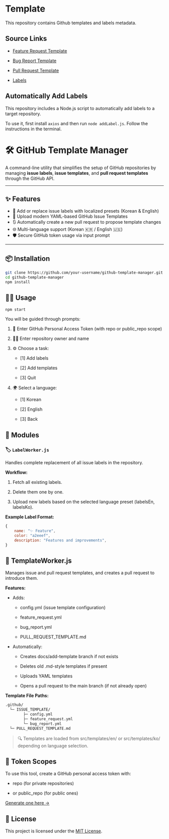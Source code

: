 # Template

This repository contains Github templates and labels metadata.

## Source Links

- [Feature Request Template](https://github.com/jhssong/template/blob/main/.github/ISSUE_TEMPLATE/feature_request.yml)

- [Bug Report Template](https://github.com/jhssong/template/blob/main/.github/ISSUE_TEMPLATE/bug_report.yml)

- [Pull Request Template](https://github.com/jhssong/template/blob/main/.github/PULL_REQUEST_TEMPLATE.md)

- [Labels](https://github.com/jhssong/template/blob/main/labels.js)

## Automatically Add Labels

This repository includes a Node.js script to automatically add labels to a target repository.

To use it, first install `axios` and then run `node addLabel.js`. Follow the instructions in the terminal.

# 🛠️ GitHub Template Manager

A command-line utility that simplifies the setup of GitHub repositories by managing **issue labels**, **issue templates**, and **pull request templates** through the GitHub API.

---

## ✨ Features

- 🔖 Add or replace issue labels with localized presets (Korean & English)
- 📄 Upload modern YAML-based GitHub Issue Templates
- 🔃 Automatically create a new pull request to propose template changes
- 🌐 Multi-language support (Korean 🇰🇷 / English 🇺🇸)
- 🛡️ Secure GitHub token usage via input prompt

---

## 📦 Installation

```bash
git clone https://github.com/your-username/github-template-manager.git
cd github-template-manager
npm install
```

## 🧑‍💻 Usage

```bash
npm start
```

You will be guided through prompts:

1. 🔐 Enter GitHub Personal Access Token (with repo or public_repo scope)

2. 🧑‍💼 Enter repository owner and name

3. ⚙️ Choose a task:

   - [1] Add labels

   - [2] Add templates

   - [3] Quit

4. 🌍 Select a language:

   - [1] Korean

   - [2] English

   - [3] Back

## 🧱 Modules

### 🏷 `LabelWorker.js`

Handles complete replacement of all issue labels in the repository.

**Workflow:**

1. Fetch all existing labels.

2. Delete them one by one.

3. Upload new labels based on the selected language preset (labelsEn, labelsKo).

**Example Label Format:**

```js
{
    name: "✨ Feature",
    color: "a2eeef",
    description: "Features and improvements",
}
```

## 📂 TemplateWorker.js

Manages issue and pull request templates, and creates a pull request to introduce them.

**Features:**

- Adds:

  - config.yml (issue template configuration)

  - feature_request.yml

  - bug_report.yml

  - PULL_REQUEST_TEMPLATE.md

- Automatically:

  - Creates docs/add-template branch if not exists

  - Deletes old .md-style templates if present

  - Uploads YAML templates

  - Opens a pull request to the main branch (if not already open)

**Template File Paths:**

```bash
.github/
  └─ ISSUE_TEMPLATE/
        ├─ config.yml
        ├─ feature_request.yml
        └─ bug_report.yml
  └─ PULL_REQUEST_TEMPLATE.md
```

> 🔍 Templates are loaded from src/templates/en/ or src/templates/ko/ depending on language selection.

## 🔐 Token Scopes

To use this tool, create a GitHub personal access token with:

- repo (for private repositories)

- or public_repo (for public ones)

[Generate one here →](https://github.com/settings/tokens)

## 📄 License

This project is licensed under the [MIT License](/LICENSE.txt).
